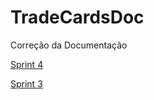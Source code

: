 # TradeCardsDoc
Correção da Documentação

[Sprint 4](https://github.com/kalbzero/TradeCardsDoc/wiki)

[Sprint 3](https://github.com/kalbzero/TradeCards/wiki/Sprint3)
